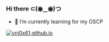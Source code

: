 ### Hi there 	⊂(◉‿◉)つ

- 🌱 I’m currently learning for my OSCP
                                         
[![vnj0x61.github.io](https://github.com/vnj0x61/vnj0x61.github.io/actions/workflows/pelican.yaml/badge.svg)](https://github.com/vnj0x61/vnj0x61.github.io/actions/workflows/pelican.yaml)

<!--

**vnj0x61/vnj0x61** is a ✨ _special_ ✨ repository because its `README.md` (this file) appears on your GitHub profile.

Here are some ideas to get you started:

- 🔭 I’m currently working on ...
- 🌱 I’m currently learning ...
- 👯 I’m looking to collaborate on ...
- 🤔 I’m looking for help with ...
- 💬 Ask me about ...
- 📫 How to reach me: ...
- 😄 Pronouns: ...
- ⚡ Fun fact: ...
-->

